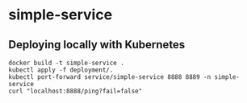 # simple-service

## Deploying locally with Kubernetes
```
docker build -t simple-service .
kubectl apply -f deployment/.
kubectl port-forward service/simple-service 8888 8889 -n simple-service
curl "localhost:8888/ping?fail=false"
```